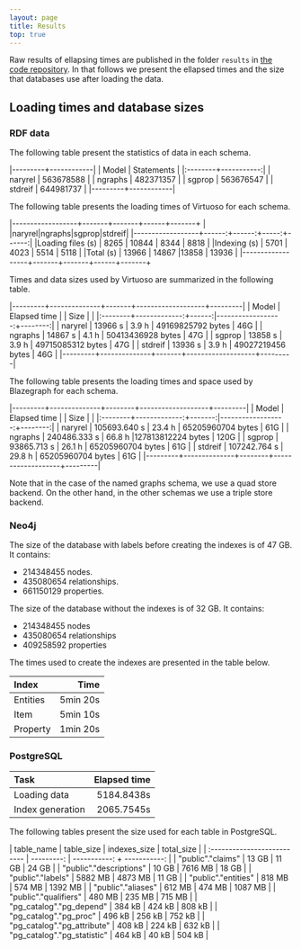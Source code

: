 ```yaml
---
layout: page
title: Results
top: true
---
```


Raw results of ellapsing times are published in the folder `results`
in
[the code repository](https://bitbucket.org/danielhz/wikidata-experiments).
In that follows we present the ellapsed times and the size that
databases use after loading the data.

## Loading times and database sizes

###  RDF data

The following table present the statistics of data in each schema.

|---------+------------|
| Model   | Statements |
|:--------+-----------:|
| naryrel |  563678588 |
| ngraphs |  482371357 |
| sgprop  |  563676547 |
| stdreif |  644981737 |
|---------+------------|

The following table presents the loading times of Virtuoso for each schema.

|------------------+-------+-------+------+-------+
|                  |naryrel|ngraphs|sgprop|stdreif|
|------------------+------:+------:+-----:+------:|
|Loading files (s) |  8265 | 10844 | 8344 |  8818 |
|Indexing (s)      |  5701 |  4023 | 5514 |  5118 |
|Total (s)         | 13966 | 14867 |13858 | 13936 |
|------------------+-------+-------+------+-------+

Times and data sizes used by Virtuoso are summarized in the following table.

|---------+--------------+-------+-------------------+---------|
| Model   | Elapsed time |       | Size              |         |
|:--------+-------------:+------:|------------------:+--------:|
| naryrel |      13966 s | 3.9 h | 49169825792 bytes |     46G |
| ngraphs |      14867 s | 4.1 h | 50413436928 bytes |     47G |
| sgprop  |      13858 s | 3.9 h | 49715085312 bytes |     47G |
| stdreif |      13936 s | 3.9 h | 49027219456 bytes |     46G |
|---------+--------------+-------+-------------------+---------|

The following table presents the loading times and space used by Blazegraph
for each schema.

|---------+--------------+--------+-------------------+---------|
| Model   | Elapsed time |        | Size              |         |
|:--------+-------------:+-------:|------------------:+--------:|
| naryrel | 105693.640 s | 23.4 h | 65205960704 bytes |     61G |
| ngraphs | 240486.333 s | 66.8 h |127813812224 bytes |    120G |
| sgprop  |  93865.713 s | 26.1 h | 65205960704 bytes |     61G |
| stdreif | 107242.764 s | 29.8 h | 65205960704 bytes |     61G |
|---------+--------------+--------+-------------------+---------|

Note that in the case of the named graphs schema, we use a quad store backend.
On the other hand, in the other schemas we use a triple store backend.

### Neo4j

The size of the database with labels before creating the indexes is of 47 GB.
It contains:

* 214348455 nodes.
* 435080654 relationships.
* 661150129 properties.

The size of the database without the indexes is of 32 GB. It contains:

* 214348455 nodes
* 435080654 relationships
* 409258592 properties

The times used to create the indexes are presented in the table below.

| Index          | Time           |
| :------------- | -------------: |
| Entities       | 5min 20s       |
| Item           | 5min 10s       |
| Property       | 1min 20s       |

### PostgreSQL

| Task             | Elapsed time   |
| :--------------- | -------------: |
| Loading data     |     5184.8438s |
| Index generation |     2065.7545s |

The following tables present the size used for each table in PostgreSQL.

|         table_name          | table_size | indexes_size | total_size   |
| :-------------------------- | ---------: | -----------: + -----------: |
| "public"."claims"           | 13 GB      | 11 GB        | 24 GB        |
| "public"."descriptions"     | 10 GB      | 7616 MB      | 18 GB        |
| "public"."labels"           | 5882 MB    | 4873 MB      | 11 GB        |
| "public"."entities"         | 818 MB     | 574 MB       | 1392 MB      |
| "public"."aliases"          | 612 MB     | 474 MB       | 1087 MB      |
| "public"."qualifiers"       | 480 MB     | 235 MB       | 715 MB       |
| "pg_catalog"."pg_depend"    | 384 kB     | 424 kB       | 808 kB       |
| "pg_catalog"."pg_proc"      | 496 kB     | 256 kB       | 752 kB       |
| "pg_catalog"."pg_attribute" | 408 kB     | 224 kB       | 632 kB       |
| "pg_catalog"."pg_statistic" | 464 kB     | 40 kB        | 504 kB       |
